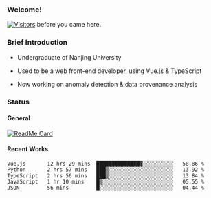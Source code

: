 ### Welcome!

[![Visitors](https://visitor-badge.laobi.icu/badge?page_id=HermitSun.HermitSun)]() before you came here.

### Brief Introduction

- Undergraduate of Nanjing University

- Used to be a web front-end developer, using Vue.js & TypeScript

- Now working on anomaly detection & data provenance analysis

### Status

#### General

[![ReadMe Card](https://github-readme-stats.hermitsun.vercel.app/api?username=HermitSun&count_private=true&show_icons=true)]()

#### Recent Works

<!--START_SECTION:waka-->
```text
Vue.js       12 hrs 29 mins  ██████████████▓░░░░░░░░░░   58.86 % 
Python       2 hrs 57 mins   ███▒░░░░░░░░░░░░░░░░░░░░░   13.92 % 
TypeScript   2 hrs 56 mins   ███▒░░░░░░░░░░░░░░░░░░░░░   13.84 % 
JavaScript   1 hr 10 mins    █▒░░░░░░░░░░░░░░░░░░░░░░░   05.55 % 
JSON         56 mins         █░░░░░░░░░░░░░░░░░░░░░░░░   04.44 % 
```
<!--END_SECTION:waka-->
